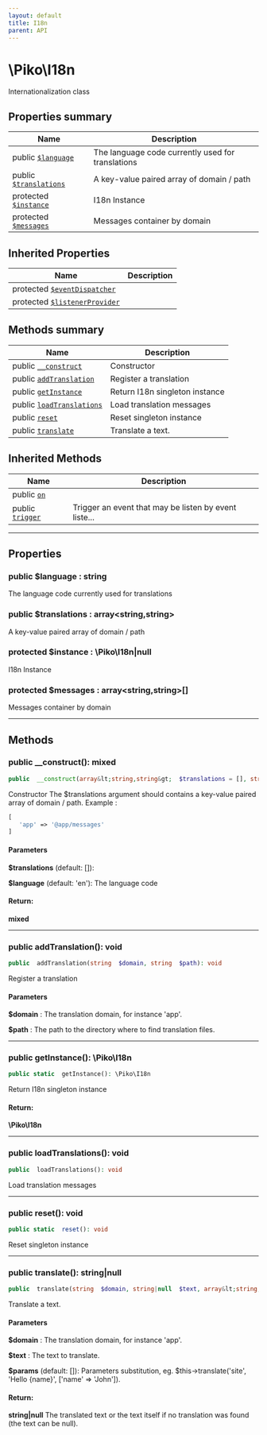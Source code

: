```yaml
---
layout: default
title: I18n
parent: API
---
```




# \Piko\I18n

Internationalization class








## Properties summary

| Name | Description |
|------|-------------|
| public [`$language`](#property_language) | The language code currently used for translations  |
| public [`$translations`](#property_translations) | A key-value paired array of domain / path  |
| protected [`$instance`](#property_instance) | I18n Instance  |
| protected [`$messages`](#property_messages) | Messages container by domain  |

## Inherited Properties

| Name | Description |
|------|-------------|
| protected [`$eventDispatcher`](EventHandlerTrait.md#property_eventDispatcher) |   |
| protected [`$listenerProvider`](EventHandlerTrait.md#property_listenerProvider) |   |

## Methods summary

| Name | Description |
|------|-------------|
| public [`__construct`](#method___construct) | Constructor |
| public [`addTranslation`](#method_addTranslation) | Register a translation  |
| public [`getInstance`](#method_getInstance) | Return I18n singleton instance  |
| public [`loadTranslations`](#method_loadTranslations) | Load translation messages  |
| public [`reset`](#method_reset) | Reset singleton instance  |
| public [`translate`](#method_translate) | Translate a text.  |

## Inherited Methods

| Name | Description |
|------|-------------|
| public [`on`](/EventHandlerTrait.md#method_on) |   |
| public [`trigger`](/EventHandlerTrait.md#method_trigger) | Trigger an event that may be listen by event liste... |

-----


## Properties


<a name="property_language"></a>
### public **$language** : string
The language code currently used for translations






<a name="property_translations"></a>
### public **$translations** : array&lt;string,string&gt;
A key-value paired array of domain / path






<a name="property_instance"></a>
### protected **$instance** : \Piko\I18n|null
I18n Instance






<a name="property_messages"></a>
### protected **$messages** : array&lt;string,string&gt;[]
Messages container by domain





-----

## Methods




<a name="method___construct"></a>
### public **__construct()**: mixed

```php
public  __construct(array&lt;string,string&gt;  $translations = [], string  $language = 'en'): mixed
```

Constructor
The $translations argument should contains a key-value paired array of domain / path.
Example :

```php
[
   'app' => '@app/messages'
]
```


#### Parameters
**$translations**  (default: []):


**$language**  (default: 'en'):
The language code






#### Return:
**mixed**


-----



<a name="method_addTranslation"></a>
### public **addTranslation()**: void

```php
public  addTranslation(string  $domain, string  $path): void
```

Register a translation



#### Parameters
**$domain** :
The translation domain, for instance 'app'.

**$path** :
The path to the directory where to find translation files.






-----



<a name="method_getInstance"></a>
### public **getInstance()**: \Piko\I18n

```php
public static  getInstance(): \Piko\I18n
```

Return I18n singleton instance








#### Return:
**\Piko\I18n**


-----



<a name="method_loadTranslations"></a>
### public **loadTranslations()**: void

```php
public  loadTranslations(): void
```

Load translation messages








-----



<a name="method_reset"></a>
### public **reset()**: void

```php
public static  reset(): void
```

Reset singleton instance








-----



<a name="method_translate"></a>
### public **translate()**: string|null

```php
public  translate(string  $domain, string|null  $text, array&lt;string,string&gt;  $params = []): string|null
```

Translate a text.



#### Parameters
**$domain** :
The translation domain, for instance 'app'.

**$text** :
The text to translate.

**$params**  (default: []):
Parameters substitution,
eg. $this->translate('site', 'Hello {name}', ['name' => 'John']).






#### Return:
**string|null**
The translated text or the text itself if no translation was found (the text can be null).

